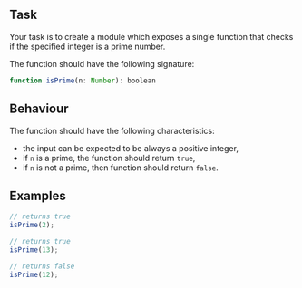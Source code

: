 ## Task

Your task is to create a module which exposes a single function that checks if the specified integer is a prime number.

The function should have the following signature:

~~~~JavaScript
function isPrime(n: Number): boolean
~~~~

## Behaviour

The function should have the following characteristics:

  * the input can be expected to be always a positive integer,
  * if `n` is a prime, the function should return `true`,
  * if `n` is not a prime, then function should return `false`.

## Examples

~~~~JavaScript
// returns true
isPrime(2);

// returns true
isPrime(13);

// returns false
isPrime(12);
~~~~
